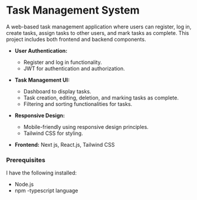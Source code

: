 # Task Management System

A web-based task management application where users can register, log in, create tasks, assign tasks to other users, and mark tasks as complete. This project includes both frontend and backend components.


- **User Authentication:** 
  - Register and log in functionality.
  - JWT for authentication and authorization.
- **Task Management UI:**
  - Dashboard to display tasks.
  - Task creation, editing, deletion, and marking tasks as complete.
  - Filtering and sorting functionalities for tasks.
- **Responsive Design:** 
  - Mobile-friendly using responsive design principles.
  - Tailwind CSS for styling.

- **Frontend:** Next js, React.js, Tailwind CSS
### Prerequisites 
I have the following installed:
- Node.js
- npm 
-typescript language
